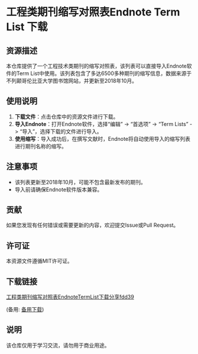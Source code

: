 # 工程类期刊缩写对照表Endnote Term List 下载

## 资源描述

本仓库提供了一个工程技术类期刊的缩写对照表，该列表可以直接导入Endnote软件的Term List中使用。该列表包含了多达6500多种期刊的缩写信息，数据来源于不列颠哥伦比亚大学图书馆网站，并更新至2018年10月。

## 使用说明

1. **下载文件**：点击仓库中的资源文件进行下载。
2. **导入Endnote**：打开Endnote软件，选择“编辑” -> “首选项” -> “Term Lists” -> “导入”，选择下载的文件进行导入。
3. **使用缩写**：导入成功后，在撰写文献时，Endnote将自动使用导入的缩写列表进行期刊名称的缩写。

## 注意事项

- 该列表更新至2018年10月，可能不包含最新发布的期刊。
- 导入前请确保Endnote软件版本兼容。

## 贡献

如果您发现有任何错误或需要更新的内容，欢迎提交Issue或Pull Request。

## 许可证

本资源文件遵循MIT许可证。

## 下载链接
[工程类期刊缩写对照表EndnoteTermList下载分享fdd39](https://pan.quark.cn/s/7a7c3bded646) 

(备用: [备用下载](https://pan.baidu.com/s/1DmFRhJyc8GoUt_foz1hd9Q?pwd=1234))

## 说明

该仓库仅用于学习交流，请勿用于商业用途。

